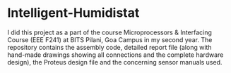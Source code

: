 # Intelligent-Humidistat
I did this project as a part of the course Microprocessors & Interfacing Course (EEE F241) at BITS Pilani, Goa Campus in my second year. The repository contains the assembly code, detailed report file (along with hand-made drawings showing all connections and the complete hardware design), the Proteus design file and the concerning sensor manuals used.
